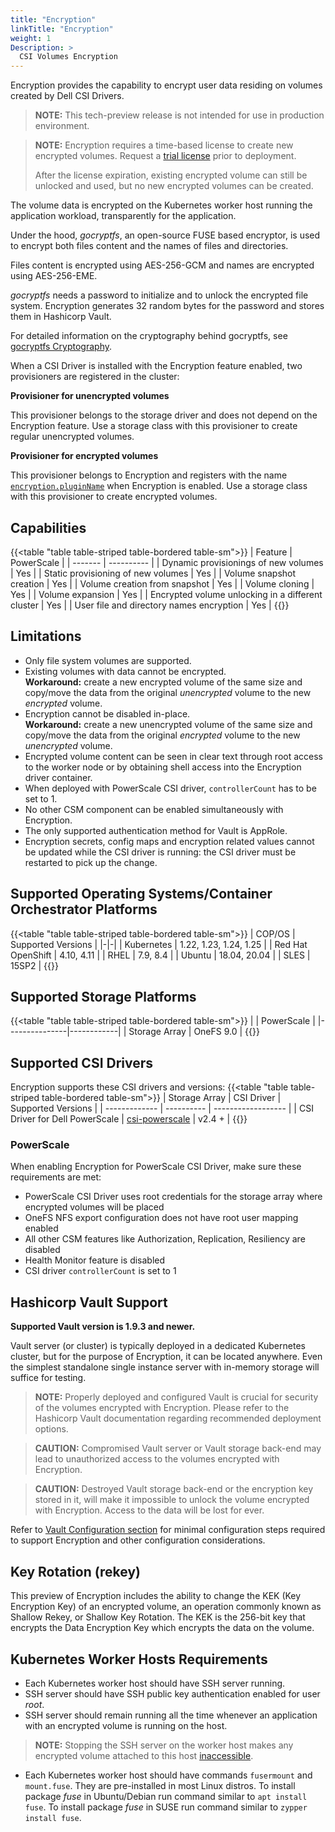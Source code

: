 ```yaml
---
title: "Encryption"
linkTitle: "Encryption"
weight: 1
Description: >
  CSI Volumes Encryption
---
```

Encryption provides the capability to encrypt user data residing on volumes created by Dell CSI Drivers.

> **NOTE:** This tech-preview release is not intended for use in production environment.

> **NOTE:** Encryption requires a time-based license to create new encrypted volumes. Request a [trial license](../../license) prior to deployment.
> 
> After the license expiration, existing encrypted volume can still be unlocked and used, but no new encrypted volumes can be created.

The volume data is encrypted on the Kubernetes worker host running the application workload, transparently for the application. 

Under the hood, *gocryptfs*, an open-source FUSE based encryptor, is used to encrypt both files content and the names of files and directories.

Files content is encrypted using AES-256-GCM and names are encrypted using AES-256-EME.

*gocryptfs* needs a password to initialize and to unlock the encrypted file system. 
Encryption generates 32 random bytes for the password and stores them in Hashicorp Vault.

For detailed information on the cryptography behind gocryptfs, see [gocryptfs Cryptography](https://nuetzlich.net/gocryptfs/forward_mode_crypto).

When a CSI Driver is installed with the Encryption feature enabled, two provisioners are registered in the cluster:

**Provisioner for unencrypted volumes**

This provisioner belongs to the storage driver and does not depend on the Encryption feature. Use a storage class with this provisioner to create regular unencrypted volumes. 

**Provisioner for encrypted volumes**

This provisioner belongs to Encryption and registers with the name [`encryption.pluginName`](deployment/#helm-chart-values) when Encryption is enabled. Use a storage class with this provisioner to create encrypted volumes.

## Capabilities

{{<table "table table-striped table-bordered table-sm">}}
| Feature | PowerScale |
| ------- | ---------- |
| Dynamic provisionings of new volumes | Yes |
| Static provisioning of new volumes | Yes |
| Volume snapshot creation | Yes |
| Volume creation from snapshot | Yes |
| Volume cloning | Yes |
| Volume expansion | Yes |
| Encrypted volume unlocking in a different cluster | Yes |
| User file and directory names encryption | Yes |
{{</table>}}

## Limitations

- Only file system volumes are supported.
- Existing volumes with data cannot be encrypted.<br/>
  **Workaround:** create a new encrypted volume of the same size and copy/move the data from the original *unencrypted* volume to the new *encrypted* volume.
- Encryption cannot be disabled in-place.<br/>
  **Workaround:** create a new unencrypted volume of the same size and copy/move the data from the original *encrypted* volume to the new *unencrypted* volume.
- Encrypted volume content can be seen in clear text through root access to the worker node or by obtaining shell access into the Encryption driver container.
- When deployed with PowerScale CSI driver, `controllerCount` has to be set to 1.
- No other CSM component can be enabled simultaneously with Encryption.
- The only supported authentication method for Vault is AppRole.
- Encryption secrets, config maps and encryption related values cannot be updated while the CSI driver is running: 
the CSI driver must be restarted to pick up the change.

## Supported Operating Systems/Container Orchestrator Platforms

{{<table "table table-striped table-bordered table-sm">}}
| COP/OS | Supported Versions |
|-|-|
| Kubernetes | 1.22, 1.23, 1.24, 1.25 |
| Red Hat OpenShift  | 4.10, 4.11 |
| RHEL | 7.9, 8.4 |
| Ubuntu | 18.04, 20.04 |
| SLES | 15SP2 |
{{</table>}}

## Supported Storage Platforms

{{<table "table table-striped table-bordered table-sm">}}
|               | PowerScale |
|---------------|------------|
| Storage Array | OneFS 9.0 |
{{</table>}}

## Supported CSI Drivers

Encryption supports these CSI drivers and versions:
{{<table "table table-striped table-bordered table-sm">}}
| Storage Array | CSI Driver | Supported Versions |
| ------------- | ---------- | ------------------ |
| CSI Driver for Dell PowerScale | [csi-powerscale](https://github.com/dell/csi-powerscale) | v2.4 + |
{{</table>}}

### PowerScale

When enabling Encryption for PowerScale CSI Driver, make sure these requirements are met:
- PowerScale CSI Driver uses root credentials for the storage array where encrypted volumes will be placed
- OneFS NFS export configuration does not have root user mapping enabled
- All other CSM features like Authorization, Replication, Resiliency are disabled
- Health Monitor feature is disabled
- CSI driver `controllerCount` is set to 1

## Hashicorp Vault Support

**Supported Vault version is 1.9.3 and newer.**

Vault server (or cluster) is typically deployed in a dedicated Kubernetes cluster, but for the purpose of Encryption, it can be located anywhere.
Even the simplest standalone single instance server with in-memory storage will suffice for testing.

> **NOTE:** Properly deployed and configured Vault is crucial for security of the volumes encrypted with Encryption. 
Please refer to the Hashicorp Vault documentation regarding recommended deployment options.

> **CAUTION:** Compromised Vault server or Vault storage back-end may lead to unauthorized access to the volumes encrypted with Encryption.

> **CAUTION:** Destroyed Vault storage back-end or the encryption key stored in it, will make it impossible to unlock the volume encrypted with Encryption. 
Access to the data will be lost for ever.

Refer to [Vault Configuration section](vault) for minimal configuration steps required to support Encryption and other configuration considerations.

## Key Rotation (rekey)
This preview of Encryption includes the ability to change the KEK (Key Encryption Key) of an encrypted volume, an operation commonly known as Shallow Rekey, or 
Shallow Key Rotation. The KEK is the 256-bit key that encrypts the Data Encryption Key which encrypts the data on the volume. 

## Kubernetes Worker Hosts Requirements

- Each Kubernetes worker host should have SSH server running.
- SSH server should have SSH public key authentication enabled for user *root*. 
- SSH server should remain running all the time whenever an application with an encrypted volume is running on the host.
> **NOTE:** Stopping the SSH server on the worker host makes any encrypted volume attached to this host [inaccessible](troubleshooting#ssh-stopped).
- Each Kubernetes worker host should have commands `fusermount` and `mount.fuse`. They are pre-installed in most Linux distros.
To install package *fuse* in Ubuntu/Debian run command similar to `apt install fuse`.
To install package *fuse* in SUSE run command similar to `zypper install fuse`.
 

